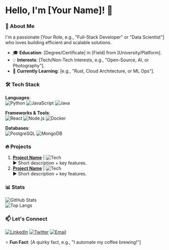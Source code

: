 # Hello, I'm [Your Name]! 👋

### 🚀 About Me
I'm a passionate [Your Role, e.g., "Full-Stack Developer" or "Data Scientist"] who loves building efficient and scalable solutions.  
- 🎓 **Education**: [Degree/Certificate] in [Field] from [University/Platform].  
- 💡 **Interests**: [Tech/Non-Tech Interests, e.g., "Open-Source, AI, or Photography"].  
- 🌱 **Currently Learning**: [e.g., "Rust, Cloud Architecture, or ML Ops"].  

### 🛠️ Tech Stack
**Languages**:  
![Python](https://img.shields.io/badge/Python-3776AB?style=flat&logo=python&logoColor=white)
![JavaScript](https://img.shields.io/badge/JavaScript-F7DF1E?style=flat&logo=javascript&logoColor=black)
![Java](https://img.shields.io/badge/Java-ED8B00?style=flat&logo=openjdk&logoColor=white)  

**Frameworks & Tools**:  
![React](https://img.shields.io/badge/React-20232A?style=flat&logo=react&logoColor=61DAFB)
![Node.js](https://img.shields.io/badge/Node.js-339933?style=flat&logo=nodedotjs&logoColor=white)
![Docker](https://img.shields.io/badge/Docker-2496ED?style=flat&logo=docker&logoColor=white)  

**Databases**:  
![PostgreSQL](https://img.shields.io/badge/PostgreSQL-316192?style=flat&logo=postgresql&logoColor=white)
![MongoDB](https://img.shields.io/badge/MongoDB-47A248?style=flat&logo=mongodb&logoColor=white)  

### 🔥 Projects
1. **[Project Name](https://github.com/your/repo)** | ![Tech](https://img.shields.io/badge/Tech-Used-blue)  
   ▶ Short description + key features.  
2. **[Project Name](https://github.com/your/repo)** | ![Tech](https://img.shields.io/badge/Tech-Used-blue)  
   ▶ Short description + key features.  

### 📊 Stats
![GitHub Stats](https://github-readme-stats.vercel.app/api?username=yourusername&show_icons=true&theme=radical&hide_border=true)  
![Top Langs](https://github-readme-stats.vercel.app/api/top-langs/?username=yourusername&layout=compact&theme=radical)  

### 📫 Let's Connect
[![LinkedIn](https://img.shields.io/badge/LinkedIn-0A66C2?style=flat&logo=linkedin&logoColor=white)](https://linkedin.com/in/yourprofile)
[![Twitter](https://img.shields.io/badge/Twitter-1DA1F2?style=flat&logo=twitter&logoColor=white)](https://twitter.com/yourhandle)
[![Email](https://img.shields.io/badge/Email-D14836?style=flat&logo=gmail&logoColor=white)](mailto:youremail@domain.com)  

⭐ **Fun Fact**: [A quirky fact, e.g., "I automate my coffee brewing!"]  
